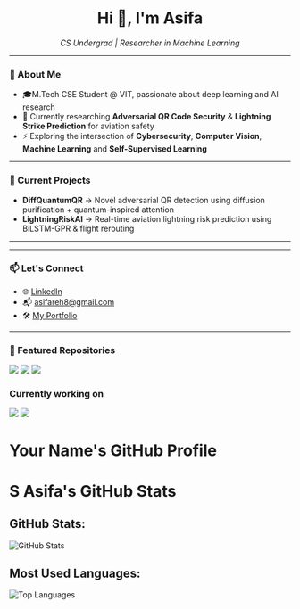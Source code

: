   <h1 align="center">Hi 👋, I'm Asifa</h1> 
<p align="center">
  <em>CS Undergrad | Researcher in Machine Learning </em> 
</p>

 
---

### 🧠 About Me

- 🎓M.Tech CSE Student @ VIT, passionate about deep learning and AI research
- 🧪 Currently researching **Adversarial QR Code Security** & **Lightning Strike Prediction** for aviation safety
- ⚡ Exploring the intersection of **Cybersecurity**, **Computer Vision**, **Machine Learning** and **Self-Supervised Learning**

---

### 🔭 Current Projects

- **DiffQuantumQR** → Novel adversarial QR detection using diffusion purification + quantum-inspired attention
- **LightningRiskAI** → Real-time aviation lightning risk prediction using BiLSTM-GPR & flight rerouting

---

---
 
### 📫 Let's Connect

- 🌐 [LinkedIn](https://www.linkedin.com/in/s-asifa-896741250/)
- 📬 asifareh8@gmail.com
- 🛠️ [My Portfolio](https://github.com/asifa1510)

---

### 📌 Featured Repositories
<a href="https://github.com/asifa1510/LightningStrikeRisk"><img src="https://img.shields.io/badge/Lightning_Risk_AI-Aviation_Safety-blue" /></a>
<a href="https://github.com/asifa1510/PCAPClassifier"><img src="https://img.shields.io/badge/PCAP_classification-Network_packets_traffic" /></a>
<a href="https://github.com/asifa1510/HealHive-Healthcare_Website"><img src="https://img.shields.io/badge/HealHive-yellow" /></a>

### Currently working on
<a href="https://github.com/asifa/DiffQuantumQR"><img src="https://img.shields.io/badge/DiffQuantumQR-Adversarial_QR_Detection-green" /></a>
<a href="https://github.com/asifa1510/RoverFailurePredictor"><img src="https://img.shields.io/badge/Rover_Predictive_Maintenance-white" /></a>


# Your Name's GitHub Profile

# S Asifa's GitHub Stats

## GitHub Stats:
![GitHub Stats](https://github-readme-stats.vercel.app/api?username=asifa1510&show_icons=true&theme=dark)

## Most Used Languages:
![Top Languages](https://github-readme-stats.vercel.app/api/top-langs/?username=asifa1510&langs_count=20&layout=compact&theme=dark)
